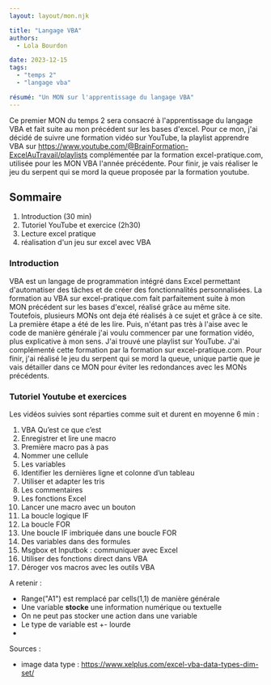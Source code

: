 ```yaml
---
layout: layout/mon.njk

title: "Langage VBA"
authors:
  - Lola Bourdon

date: 2023-12-15
tags: 
  - "temps 2"
  - "langage vba"

résumé: "Un MON sur l'apprentissage du langage VBA"
---
```

Ce premier MON du temps 2 sera consacré à l'apprentissage du langage VBA et fait suite au mon précédent sur les bases d'excel.
Pour ce mon, j'ai décidé de suivre une formation vidéo sur YouTube, la playlist apprendre VBA sur <https://www.youtube.com/@BrainFormation-ExcelAuTravail/playlists> complémentée par la formation excel-pratique.com, utilisée pour les MON VBA l'année précédente. Pour finir, je vais réaliser le jeu du serpent qui se mord la queue proposée par la formation youtube.

## Sommaire

1. Introduction (30 min)
2. Tutoriel YouTube et exercice (2h30)
3. Lecture excel pratique
4. réalisation d'un jeu sur excel avec VBA

### Introduction

VBA est un langage de programmation intégré dans Excel permettant d'automatiser des tâches et de créer des fonctionnalités personnalisées. La formation au VBA sur excel-pratique.com fait parfaitement suite à mon MON précédent sur les bases d'excel, réalisé grâce au même site. Toutefois, plusieurs MONs ont deja été réalisés à ce sujet et grâce à ce site. La première étape a été de les lire. Puis, n'étant pas très à l'aise avec le code de manière générale j'ai voulu commencer par une formation vidéo, plus explicative à mon sens. J'ai trouvé une playlist sur YouTube. J'ai complémenté cette formation par la formation sur excel-pratique.com. Pour finir, j'ai réalisé le jeu du serpent qui se mord la queue, unique partie que je vais détailler dans ce MON pour éviter les redondances avec les MONs précédents.

### Tutoriel Youtube et exercices

Les vidéos suivies sont réparties comme suit et durent en moyenne 6 min : 

1. VBA Qu’est ce que c’est
2. Enregistrer et lire une macro
3. Première macro pas à pas
4. Nommer une cellule
5. Les variables
6. Identifier les dernières ligne et colonne d’un tableau
7. Utiliser et adapter les tris
8. Les commentaires
9. Les fonctions Excel
10. Lancer une macro avec un bouton
11. La boucle logique IF
12. La boucle FOR
13. Une boucle IF imbriquée dans une boucle FOR
14. Des variables dans des formules
15. Msgbox et Inputbok : communiquer avec Excel
16. Utiliser des fonctions direct dans VBA
17. Déroger vos macros avec les outils VBA

 A retenir :
 
- Range("A1") est remplacé par cells(1,1) de manière générale
- Une variable **stocke** une information numérique ou textuelle
- On ne peut pas stocker une action dans une variable
- Le type de variable est +- lourde
- 
Sources : 

- image data type : <https://www.xelplus.com/excel-vba-data-types-dim-set/>